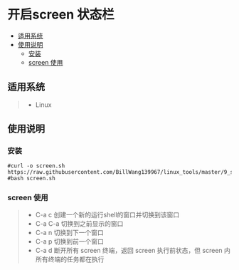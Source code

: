 # 开启screen 状态栏

* [适用系统](#适用系统)
* [使用说明](#使用说明)
	* [安装](#安装)
	* [screen 使用](#screen-使用)

## 适用系统

> * Linux

## 使用说明  

### 安装

```
#curl -o screen.sh https://raw.githubusercontent.com/BillWang139967/linux_tools/master/9_screen/screen.sh
#bash screen.sh
```
### screen 使用 

> * C-a c      创建一个新的运行shell的窗口并切换到该窗口
> * C-a C-a    切换到之前显示的窗口
> * C-a n      切换到下一个窗口
> * C-a p      切换到前一个窗口
> * C-a d      断开所有 screen 终端，返回 screen 执行前状态，但 screen 内所有终端的任务都在执行
